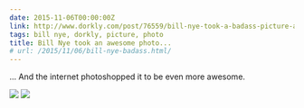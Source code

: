 ```yaml
---
date: 2015-11-06T00:00:00Z
link: http://www.dorkly.com/post/76559/bill-nye-took-a-badass-picture-and-now-the-internet-is-freaking-out
tags: bill nye, dorkly, picture, photo
title: Bill Nye took an awesome photo...
# url: /2015/11/06/bill-nye-badass.html/
---
```


... And the internet photoshopped it to be even more awesome. 

<img src="/images/nye.jpg">

<img src="/images/nyedogs.jpg">